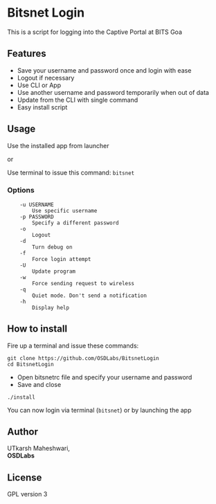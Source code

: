 # Bitsnet Login

This is a script for logging into the Captive Portal at BITS Goa

## Features

- Save your username and password once and login with ease
- Logout if necessary
- Use CLI or App 
- Use another username and password temporarily when out of data
- Update from the CLI with single command
- Easy install script

## Usage

Use the installed app from launcher

or

Use terminal to issue this command: ```bitsnet```

### Options

```
    -u USERNAME 
        Use specific username
    -p PASSWORD
        Specify a different password
    -o
        Logout
    -d
        Turn debug on
    -f
        Force login attempt
    -U
        Update program
    -w
        Force sending request to wireless
    -q
        Quiet mode. Don't send a notification
    -h
        Display help
```

## How to install

Fire up a terminal and issue these commands:
```
git clone https://github.com/OSDLabs/BitsnetLogin
cd BitsnetLogin
```
- Open bitsnetrc file and specify your username and password
- Save and close
```
./install
```

You can now login via terminal (```bitsnet```) or by launching the app

## Author
UTkarsh Maheshwari,  
**OSDLabs**

## License
GPL version 3
